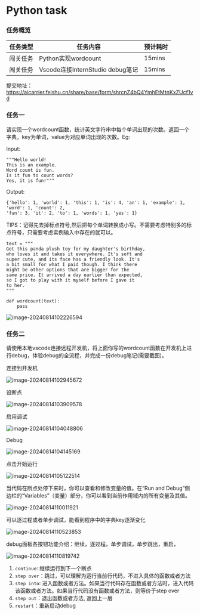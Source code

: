 # Python task



### 任务概览

| 任务类型 | 任务内容                         | 预计耗时 |
| -------- | -------------------------------- | -------- |
| 闯关任务 | Python实现wordcount              | 15mins   |
| 闯关任务 | Vscode连接InternStudio debug笔记 | 15mins   |

 提交地址：https://aicarrier.feishu.cn/share/base/form/shrcnZ4bQ4YmhEtMtnKxZUcf1vd

### 任务一

请实现一个wordcount函数，统计英文字符串中每个单词出现的次数。返回一个字典，key为单词，value为对应单词出现的次数。Eg:

Input:

```
"""Hello world!  
This is an example.  
Word count is fun.  
Is it fun to count words?  
Yes, it is fun!"""
```

Output:

```
{'hello': 1, 'world': 1, 'this': 1, 'is': 4, 'an': 1, 'example': 1, 'word': 1, 'count': 2,
'fun': 3, 'it': 2, 'to': 1, 'words': 1, 'yes': 1}
```

TIPS：记得先去掉标点符号,然后把每个单词转换成小写。不需要考虑特别多的标点符号，只需要考虑实例输入中存在的就可以。

```
text = """
Got this panda plush toy for my daughter's birthday,
who loves it and takes it everywhere. It's soft and
super cute, and its face has a friendly look. It's
a bit small for what I paid though. I think there
might be other options that are bigger for the
same price. It arrived a day earlier than expected,
so I got to play with it myself before I gave it
to her.
"""

def wordcount(text):
    pass
```

![image-20240814102226594](image/image-20240814102226594.png)

### 任务二

请使用本地vscode连接远程开发机，将上面你写的wordcount函数在开发机上进行debug，体验debug的全流程，并完成一份debug笔记(需要截图)。

连接到开发机

![image-20240814102945672](image/\image-20240814102945672.png)

设断点

![image-20240814103909578](image/image-20240814103909578.png)

启用调试

![image-20240814104048806](image/\image-20240814104048806.png)

Debug

![image-20240814104145169](image/image-20240814104145169.png)

点击开始运行

![image-20240814105122514](image/image-20240814105122514.png)

当代码在断点处停下来时，你可以查看和修改变量的值。在“Run and Debug”侧边栏的“Variables”（变量）部分，你可以看到当前作用域内的所有变量及其值。

![image-20240814110011921](image/image-20240814110011921.png)

可以逐过程或者单步调试，能看到程序中的字典key逐渐变化

![image-20240814110523853](image/image-20240814110523853.png)

debug面板各按钮功能介绍：继续，逐过程，单步调试，单步跳出，重启，

![image-20240814110819742](image/image-20240814110819742.png)

1. `continue`: 继续运行到下一个断点
2. `step over`：跳过，可以理解为运行当前行代码，不进入具体的函数或者方法
3. `step into`: 进入函数或者方法。如果当行代码存在函数或者方法时，进入代码该函数或者方法。如果当行代码没有函数或者方法，则等价于step over
4. `step out`：退出函数或者方法, 返回上一层
5. `restart`：重新启动debug